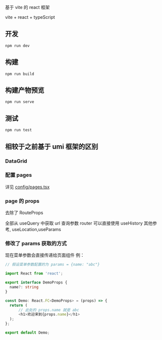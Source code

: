 基于 vite 的 react 框架

vite + react + typeScript

## 开发

`npm run dev`

## 构建

`npm run build`

## 构建产物预览

`npm run serve`

## 测试

`npm run test`

## 相较于之前基于 umi 框架的区别

### DataGrid

### 配置 pages

详见 [config/pages.tsx](./config/pages.tsx)

### page 的 props

去除了 RouteProps

全部从 useQuery 中获取 url 查询参数
router 可以直接使用 useHistory
其他参考, useLocation,useParams

### 修改了 params 获取的方式

现在菜单参数会直接传递给页面组件
例：

```typeScript
// 假设菜单参数配置的为 params = {name: "abc"}

import React from 'react';

export interface DemoProps {
  name?: string
}

const Demo: React.FC<DemoProps> = (props) => {
  return (
      // 此处的 props.name 就是 abc
      <h1>欢迎来到{props.name}</h1>
  );
};

export default Demo;

```
